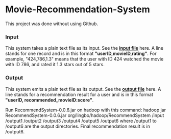 # Movie-Recommendation-System

This project was done without using Github.
### Input
This system takes a plain text file as its input. See the [**input file**](../master/input.txt) here. A line stands for one record and is in this format **"userID,movieID,rating"**. For example, "424,786,1.3" means that the user with ID 424 watched the movie with ID 786, and rated it 1.3 stars out of 5 stars.
### Output
This system emits a plain text file as its output. See the [**output file**](Movie-Recommendation-System/Output/output6/part-r-00000) here. A line stands for a recommendation result for a user and is in this format **"userID,  recommended_movieID:score"**.


Run RecommendSystem-0.0.6.jar on hadoop with this command:
    hadoop jar RecommendSystem-0.0.6.jar org/lingbo/hadoop/RecommendSystem /input /output1 /output2 /output3 /output4 /output5 /output6
where /output1 to /output6 are the output directories. Final recommendation result is in /output6.
